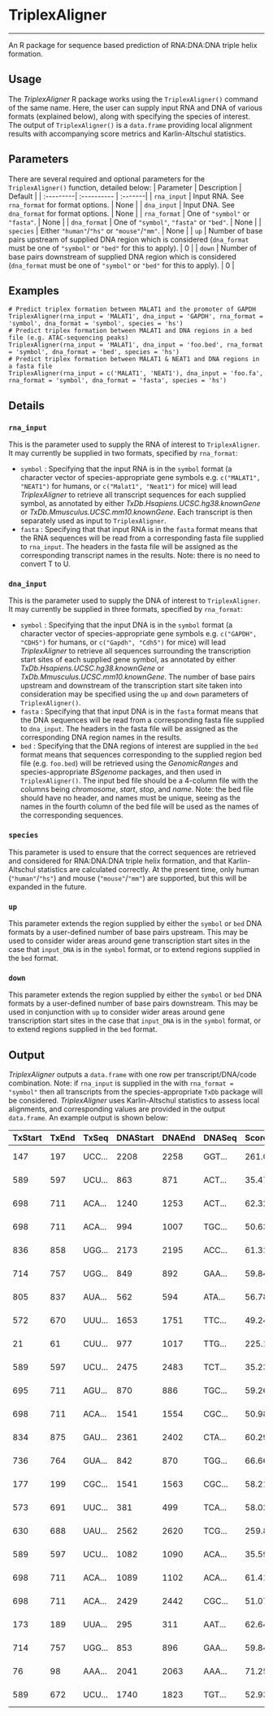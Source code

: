 # TriplexAligner
-------
An R package for sequence based prediction of RNA:DNA:DNA triple helix formation.

## Usage
The *TriplexAligner* R package works using the `TriplexAligner()` command of the same name. Here, the user can supply input RNA and DNA of various formats (explained below), along with specifying the species of interest. The output of `TriplexAligner()` is a `data.frame` providing local alignment results with accompanying score metrics and Karlin-Altschul statistics.

## Parameters
There are several required and optional parameters for the `TriplexAligner()` function, detailed below:
| Parameter | Description | Default |
| :---------| :---------- | :-------|
| `rna_input` | Input RNA. See `rna_format` for format options. | None |
| `dna_input` | Input DNA. See `dna_format` for format options. | None |
| `rna_format` | One of `"symbol"` or `"fasta"`. | None | 
| `dna_format` | One of `"symbol"`, `"fasta"` or `"bed"`. | None |
| `species` | Either `"human"`/`"hs"` or `"mouse"`/`"mm"`. | None |
| `up` | Number of base pairs upstream of supplied DNA region which is considered (`dna_format` must be one of `"symbol"` or `"bed"` for this to apply). | 0 |
| `down` | Number of base pairs downstream of supplied DNA region which is considered (`dna_format` must be one of `"symbol"` or `"bed"` for this to apply). | 0 |

## Examples
```
# Predict triplex formation between MALAT1 and the promoter of GAPDH
TriplexAligner(rna_input = 'MALAT1', dna_input = 'GAPDH', rna_format = 'symbol', dna_format = 'symbol', species = 'hs')
# Predict triplex formation between MALAT1 and DNA regions in a bed file (e.g. ATAC-sequencing peaks)
TriplexAligner(rna_input = 'MALAT1', dna_input = 'foo.bed', rna_format = 'symbol', dna_format = 'bed', species = 'hs')
# Predict triplex formation between MALAT1 & NEAT1 and DNA regions in a fasta file
TriplexAligner(rna_input = c('MALAT1', 'NEAT1'), dna_input = 'foo.fa', rna_format = 'symbol', dna_format = 'fasta', species = 'hs')
```
## Details
### `rna_input`
This is the parameter used to supply the RNA of interest to `TriplexAligner`. It may currently be supplied in two formats, specified by `rna_format`:
- `symbol` : Specifying that the input RNA is in the `symbol` format (a character vector of species-appropriate gene symbols e.g. `c("MALAT1", "NEAT1")` for humans, or `c("Malat1", "Neat1")` for mice) will lead *TriplexAligner* to retrieve all transcript sequences for each supplied symbol, as annotated by either *TxDb.Hsapiens.UCSC.hg38.knownGene* or *TxDb.Mmusculus.UCSC.mm10.knownGene*. Each transcript is then separately used as input to `TriplexAligner`.
- `fasta` : Specifying that that input RNA is in the `fasta` format means that the RNA sequences will be read from a corresponding fasta file supplied to `rna_input`. The headers in the fasta file will be assigned as the corresponding transcript names in the results. Note: there is no need to convert T to U.
### `dna_input`
This is the parameter used to supply the DNA of interest to `TriplexAligner`. It may currently be supplied in three formats, specified by `rna_format`:
- `symbol` : Specifying that the input DNA is in the `symbol` format (a character vector of species-appropriate gene symbols e.g. `c("GAPDH", "CDH5")` for humans, or `c("Gapdh", "Cdh5")` for mice) will lead *TriplexAligner* to retrieve all sequences surrounding the transcription start sites of each supplied gene symbol, as annotated by either *TxDb.Hsapiens.UCSC.hg38.knownGene* or *TxDb.Mmusculus.UCSC.mm10.knownGene*. The number of base pairs upstream and downstream of the transcription start site taken into consideration may be specified using the `up` and `down` parameters of `TriplexAligner()`.
- `fasta` : Specifying that that input DNA is in the `fasta` format means that the DNA sequences will be read from a corresponding fasta file supplied to `dna_input`. The headers in the fasta file will be assigned as the corresponding DNA region names in the results.
- `bed` : Specifying that the DNA regions of interest are supplied in the `bed` format means that sequences corresponding to the supplied region bed file (e.g. `foo.bed`) will be retrieved using the *GenomicRanges* and species-appropriate *BSgenome* packages, and then used in `TriplexAligner()`. The input bed file should be a 4-column file with the columns being *chromosome*, *start*, *stop*, and *name*. Note: the bed file should have no header, and names must be unique, seeing as the names in the fourth column of the bed file will be used as the names of the corresponding sequences.
### `species`
This parameter is used to ensure that the correct sequences are retrieved and considered for RNA:DNA:DNA triple helix formation, and that Karlin-Altschul statistics are calculated correctly. At the present time, only human (`"human"`/`"hs"`) and mouse (`"mouse"`/`"mm"`) are supported, but this will be expanded in the future.
### `up`
This parameter extends the region supplied by either the `symbol` or `bed` DNA formats by a user-defined number of base pairs upstream. This may be used to consider wider areas around gene transcription start sites in the case that `input_DNA` is in the `symbol` format, or to extend regions supplied in the `bed` format.  
### `down`
This parameter extends the region supplied by either the `symbol` or `bed` DNA formats by a user-defined number of base pairs downstream. This may be used in conjunction with `up` to consider wider areas around gene transcription start sites in the case that `input_DNA` is in the `symbol` format, or to extend regions supplied in the `bed` format.  

## Output
*TriplexAligner* outputs a `data.frame` with one row per transcript/DNA/code combination. Note: if `rna_input` is supplied in the with `rna_format = "symbol"` then all transcripts from the species-appropriate `TxDb` package will be considered. *TriplexAligner* uses Karlin-Altschul statistics to assess local alignments, and corresponding values are provided in the output `data.frame`. An example output is shown below:

|TxStart |TxEnd |TxSeq  |DNAStart |DNAEnd |DNASeq |Score  |BitScore |EValue      |logE  |Code   |DNA_name |RNA_name |
|:-------|:-----|:------|:--------|:------|:------|:------|:--------|:-----------|:-----|:------|:--------|:--------|
|147     |197   |UCC... |2208     |2258   |GGT... |261.05 |133.76   |0.00        |26.87 |Code 1 |DAD1     |foo      |
|589     |597   |UCU... |863      |871    |ACT... |35.47  |20.33    |18989690.25 |-7.28 |Code 2 |DAD1     |foo      |
|698     |711   |ACA... |1240     |1253   |ACT... |62.32  |33.46    |2111.98     |-3.32 |Code 3 |DAD1     |foo      |
|698     |711   |ACA... |994      |1007   |TGC... |50.63  |31.30    |9474.47     |-3.98 |Code 4 |DAD1     |foo      |
|836     |858   |UGG... |2173     |2195   |ACC... |61.31  |36.50    |257.60      |-2.41 |Code 5 |DAD1     |foo      |
|714     |757   |UGG... |849      |892    |GAA... |59.84  |35.31    |584.38      |-2.77 |Code 6 |DAD1     |foo      |
|805     |837   |AUA... |562      |594    |ATA... |56.78  |32.56    |3942.06     |-3.60 |Code 7 |DAD1     |foo      |
|572     |670   |UUU... |1653     |1751   |TTC... |49.24  |29.10    |43423.78    |-4.64 |Code 8 |DAD1     |foo      |
|21      |61    |CUU... |977      |1017   |TTG... |225.18 |115.65   |0.00        |21.42 |Code 1 |GAPDH    |foo      |
|589     |597   |UCU... |2475     |2483   |TCT... |35.23  |20.20    |20703348.37 |-7.32 |Code 2 |GAPDH    |foo      |
|695     |711   |AGU... |870      |886    |TGC... |59.26  |31.92    |6163.40     |-3.79 |Code 3 |GAPDH    |foo      |
|698     |711   |ACA... |1541     |1554   |CGC... |50.98  |31.50    |8207.92     |-3.91 |Code 4 |GAPDH    |foo      |
|834     |875   |GAU... |2361     |2402   |CTA... |60.29  |35.92    |383.46      |-2.58 |Code 5 |GAPDH    |foo      |
|736     |764   |GUA... |842      |870    |TGG... |66.66  |39.15    |40.88       |-1.61 |Code 6 |GAPDH    |foo      |
|177     |199   |CGC... |1541     |1563   |CGC... |58.21  |33.32    |2322.41     |-3.37 |Code 7 |GAPDH    |foo      |
|573     |691   |UUC... |381      |499    |TCA... |58.02  |34.04    |1414.54     |-3.15 |Code 8 |GAPDH    |foo      |
|630     |688   |UAU... |2562     |2620   |TCG... |259.83 |133.14   |0.00        |26.68 |Code 1 |CD40     |foo      |
|589     |597   |UCU... |1082     |1090   |ACA... |35.59  |20.39    |18186809.85 |-7.26 |Code 2 |CD40     |foo      |
|698     |711   |ACA... |1089     |1102   |ACA... |61.41  |33.00    |2904.10     |-3.46 |Code 3 |CD40     |foo      |
|698     |711   |ACA... |2429     |2442   |CGC... |51.07  |31.56    |7910.57     |-3.90 |Code 4 |CD40     |foo      |
|173     |189   |UUA... |295      |311    |AAT... |62.64  |37.24    |153.35      |-2.19 |Code 5 |CD40     |foo      |
|714     |757   |UGG... |853      |896    |GAA... |59.84  |35.31    |584.38      |-2.77 |Code 6 |CD40     |foo      |
|76      |98    |AAA... |2041     |2063   |AAA... |71.25  |40.28    |18.64       |-1.27 |Code 7 |CD40     |foo      |
|589     |672   |UCU... |1740     |1823   |TGT... |52.93  |31.18    |10297.54    |-4.01 |Code 8 |CD40     |foo      |
